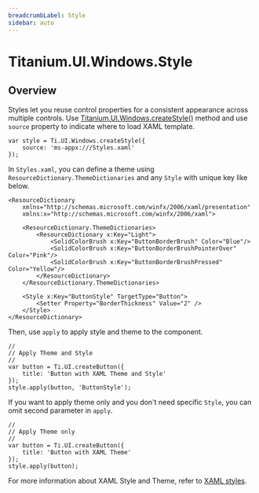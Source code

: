 ```yaml
---
breadcrumbLabel: Style
sidebar: auto
---
```


# Titanium.UI.Windows.Style

<ProxySummary/>

## Overview

Styles let you reuse control properties for a consistent appearance across multiple controls.
Use [Titanium.UI.Windows.createStyle()](Titanium.UI.Windows.createStyle) method
and use `source` property to indicate where to load XAML template.

    var style = Ti.UI.Windows.createStyle({
        source: 'ms-appx:///Styles.xaml'
    });

In `Styles.xaml`, you can define a theme using `ResourceDictionary.ThemeDictionaries`
and any `Style` with unique key like below.

    <ResourceDictionary
        xmlns="http://schemas.microsoft.com/winfx/2006/xaml/presentation" 
        xmlns:x="http://schemas.microsoft.com/winfx/2006/xaml">

        <ResourceDictionary.ThemeDictionaries>
            <ResourceDictionary x:Key="Light">
                <SolidColorBrush x:Key="ButtonBorderBrush" Color="Blue"/>
                <SolidColorBrush x:Key="ButtonBorderBrushPointerOver" Color="Pink"/>
                <SolidColorBrush x:Key="ButtonBorderBrushPressed" Color="Yellow"/>
            </ResourceDictionary>
        </ResourceDictionary.ThemeDictionaries>
        
        <Style x:Key="ButtonStyle" TargetType="Button">
            <Setter Property="BorderThickness" Value="2" />
        </Style>
    </ResourceDictionary>

Then, use `apply` to apply style and theme to the component.

    //
    // Apply Theme and Style
    //
    var button = Ti.UI.createButton({
        title: 'Button with XAML Theme and Style'
    });
    style.apply(button, 'ButtonStyle');

If you want to apply theme only and you don't need specific `Style`, you can omit second parameter in `apply`.

    //
    // Apply Theme only
    //
    var button = Ti.UI.createButton({
        title: 'Button with XAML Theme'
    });
    style.apply(button);

For more information about XAML Style and Theme, 
refer to [XAML styles](https://docs.microsoft.com/en-us/windows/uwp/controls-and-patterns/xaml-styles).

<ApiDocs/>
